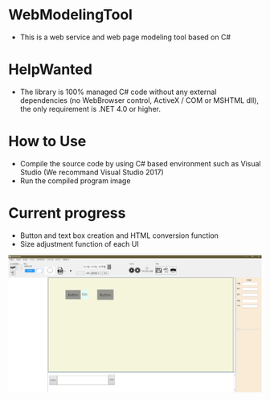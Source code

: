 # WebModelingTool

* This is a web service and web page modeling tool based on C#

# HelpWanted

* The library is 100% managed C# code without any external dependencies (no WebBrowser control, ActiveX / COM or MSHTML dll), the only requirement is .NET 4.0 or higher.
# How to Use

* Compile the source code by using C# based environment such as Visual Studio (We recommand Visual Studio 2017)
* Run the compiled program image

# Current progress
* Button and text box creation and HTML conversion function
* Size adjustment function of each UI


![Alt text](/web.PNG)
